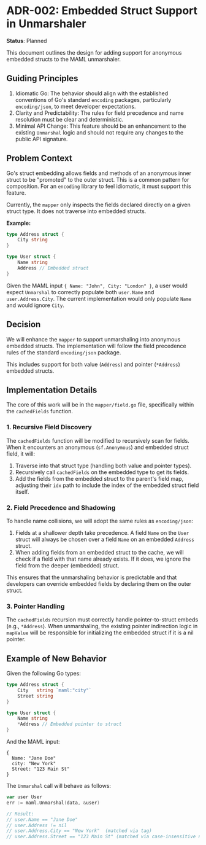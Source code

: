 # ADR-002: Embedded Struct Support in Unmarshaler

**Status**: Planned

This document outlines the design for adding support for anonymous embedded
structs to the MAML unmarshaler.

## Guiding Principles

1. Idiomatic Go: The behavior should align with the established conventions
   of Go's standard `encoding` packages, particularly `encoding/json`, to meet
   developer expectations.
2. Clarity and Predictability: The rules for field precedence and name
   resolution must be clear and deterministic.
3. Minimal API Change: This feature should be an enhancement to the existing
   `Unmarshal` logic and should not require any changes to the public API
   signature.

## Problem Context

Go's struct embedding allows fields and methods of an anonymous inner struct to
be "promoted" to the outer struct. This is a common pattern for composition. For
an `encoding` library to feel idiomatic, it must support this feature.

Currently, the `mapper` only inspects the fields declared directly on a given
struct type. It does not traverse into embedded structs.

**Example:**

```go
type Address struct {
    City string
}

type User struct {
    Name string
    Address // Embedded struct
}
```

Given the MAML input `{ Name: "John", City: "London" }`, a user would expect
`Unmarshal` to correctly populate both `user.Name` and `user.Address.City`. The
current implementation would only populate `Name` and would ignore `City`.

## Decision

We will enhance the `mapper` to support unmarshaling into anonymous embedded
structs. The implementation will follow the field precedence rules of the
standard `encoding/json` package.

This includes support for both value (`Address`) and pointer (`*Address`)
embedded structs.

## Implementation Details

The core of this work will be in the `mapper/field.go` file, specifically within
the `cachedFields` function.

### 1. Recursive Field Discovery

The `cachedFields` function will be modified to recursively scan for fields.
When it encounters an anonymous (`sf.Anonymous`) and embedded struct field, it
will:

1. Traverse into that struct type (handling both value and pointer types).
2. Recursively call `cachedFields` on the embedded type to get its fields.
3. Add the fields from the embedded struct to the parent's field map, adjusting
   their `idx` path to include the index of the embedded struct field itself.

### 2. Field Precedence and Shadowing

To handle name collisions, we will adopt the same rules as `encoding/json`:

1. Fields at a shallower depth take precedence. A field `Name` on the `User`
   struct will always be chosen over a field `Name` on an embedded `Address`
   struct.
2. When adding fields from an embedded struct to the cache, we will check if a
   field with that name already exists. If it does, we ignore the field from
   the deeper (embedded) struct.

This ensures that the unmarshaling behavior is predictable and that developers
can override embedded fields by declaring them on the outer struct.

### 3. Pointer Handling

The `cachedFields` recursion must correctly handle pointer-to-struct embeds
(e.g., `*Address`). When unmarshaling, the existing pointer indirection logic in
`mapValue` will be responsible for initializing the embedded struct if it is a
nil pointer.

## Example of New Behavior

Given the following Go types:

```go
type Address struct {
    City   string `maml:"city"`
    Street string
}

type User struct {
    Name string
    *Address // Embedded pointer to struct
}
```

And the MAML input:

```maml
{
  Name: "Jane Doe"
  city: "New York"
  Street: "123 Main St"
}
```

The `Unmarshal` call will behave as follows:

```go
var user User
err := maml.Unmarshal(data, &user)

// Result:
// user.Name == "Jane Doe"
// user.Address != nil
// user.Address.City == "New York"  (matched via tag)
// user.Address.Street == "123 Main St" (matched via case-insensitive name)
```
